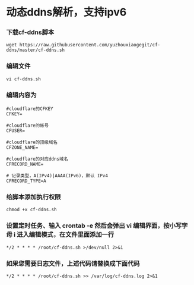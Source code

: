 # 动态ddns解析，支持ipv6

### 下载cf-ddns脚本
```code
wget https://raw.githubusercontent.com/yuzhouxiaogegit/cf-ddns/master/cf-ddns.sh
```
### 编辑文件
```code
vi cf-ddns.sh
```
### 编辑内容为
```code 
#cloudflare的CFKEY
CFKEY=

#cloudflare的帐号
CFUSER=

#cloudflare的顶级域名
CFZONE_NAME=

#cloudflare的对应ddns域名
CFRECORD_NAME=

# 记录类型，A(IPv4)|AAAA(IPv6)，默认 IPv4
CFRECORD_TYPE=A
```
### 给脚本添加执行权限
```code
chmod +x cf-ddns.sh
```
### 设置定时任务、输入 crontab -e  然后会弹出 vi 编辑界面，按小写字母 i 进入编辑模式，在文件里面添加一行
```code
*/2 * * * * /root/cf-ddns.sh >/dev/null 2>&1
```
### 如果您需要日志文件，上述代码请替换成下面代码
```code
*/2 * * * * /root/cf-ddns.sh >> /var/log/cf-ddns.log 2>&1
```
